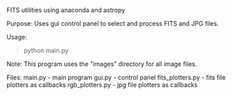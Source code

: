 FITS utilities using anaconda and astropy

Purpose:
Uses gui control panel to select and process FITS and JPG files.

Usage:
> python main.py

Note:
This program uses the "images" directory for all image files.

Files:
main.py - main program
gui.py - control panel
fits_plotters.py - fits file plotters as callbacks
rgb_plotters.py - jpg file plotters as callbacks
